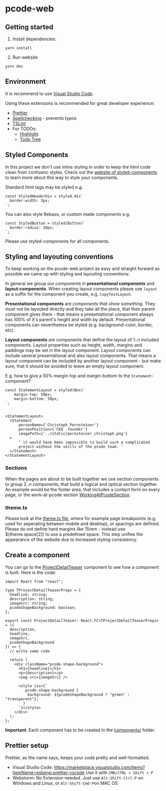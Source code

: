 # pcode-web


## Getting started
1. Install dependencies:
```
yarn install
```

2. Run website
```
yarn dev
```

## Environment
It is recommend to use [Visual Studio Code](https://code.visualstudio.com/).

Using these extensions is recommended for great developer experience:
- [Prettier](https://marketplace.visualstudio.com/items?itemName=esbenp.prettier-vscode)
- [Spellchecking](https://marketplace.visualstudio.com/items?itemName=streetsidesoftware.code-spell-checker) - prevents typos
- [TSLint](https://marketplace.visualstudio.com/items?itemName=ms-vscode.vscode-typescript-tslint-plugin)
- For TODOs:
  - [Highlight](https://marketplace.visualstudio.com/items?itemName=wayou.vscode-todo-highlight)
  - [Todo Tree](https://marketplace.visualstudio.com/items?itemName=Gruntfuggly.todo-tree)

## Styled Components
In this project we don't use inline styling in order to keep the html code clean from confusinc styles. Check out the [website of styled-components](https://styled-components.com/) to learn more about this way to style your components. 

Standard html tags may be styled e.g. 
```
const StyledHeaderDiv = styled.div`
  border-width: 3px;
`;
```

You can also style Rebass, or custom made components e.g.
```
const StyledButton = styled(Button)`
  border-radius: 10px;
`;
```

Please use styled-components for all components.

## Styling and layouting conventions
To keep working on the pcode-web project as easy and straight forward as possible we came up with styling and layouting conventions:

In general we group our components in **presentational components** and **layout components**. When creating layout components please use `layout` as a suffix for the component you create, e.g. `CopyTextLayout`.

**Presentational components** are *components that show something*. They must not be layouted directly and they take all the place, that their parent component gives them - that means a presentational component always has 100% of it's parent's height and width by default. 
Presentational components can nevertheless be styled (e.g. background-color, border, etc).

**Layout components** are components that define the layout of 1..n included components. 
Layout properties such as height, width, margins and paddings may be set in the layout component.
Layout components can include several presentational and also layout components. That means a layout component can be included by another layout component - but make sure, that it should be avoided to leave an empty layout component.

E.g. how to give a 50% margin-top and margin-bottom to the `Statement`-component?
```
const StatementLayout = styled(Box)`
    margin-top: 50px;
    margin-bottom: 50px;
`;


<StatementLayout>
  <Statement
      personName={'Christoph Pernsteiner'}
      personPosition={'CEO .founder'}
      imagePath={'../static/pernsteiner_christoph.png'}
  >
      ‘ it would have been impossible to build such a complicated
      project without the skills of the pcode team. ’
  </Statement>
</StatementLayout>
```
 
### Sections
When the pages are about to be built together we use section components to group 2..n components, that build a logical and optical section together. An example would be the footer area, that includes a contact form on every page, or the work-at-pcode section [WorkingAtPcodeSection](pages/join-us/sections/WorkingAtPcode.section.tsx).

### theme.ts
Please look at the [theme.ts file](theme.ts), where for example page breakpoints (e.g. used for seperating between mobile and desktop), or spacings are defined. Please do not define hard margins like 15rem - instead use ${theme.space[2]} to use a predefined space. This step unifies the appearance of the website due to increased styling consistency.

## Create a component
You can go to the [ProjectDetailTeaser](components/ProjectDetailTeaser.tsx) component to see how a component is built. Here is the code:
```
import React from "react";

type TProjectDetailTeaserProps = {
  headline: string;
  description: string;
  imageSrc: string;
  pcodeShapeBackground: boolean;
};

export const ProjectDetailTeaser: React.FC<TProjectDetailTeaserProps> = ({
  description,
  headline,
  imageSrc,
  pcodeShapeBackground
}) => {
  // write some code

  return (
    <div className="pcode-shape-background">
      <h1>{headline}</h1>
      <p>{description}</p>
      <img src={imageSrc} />

      <style jsx>{`
        .pcode-shape-background {
          background: ${pcodeShapeBackground ? "green" : "transparent"};
        }
      `}</style>
    </div>
  );
};

```
**Important**: Each component has to be created in the [components/](components/) folder.

## Prettier setup
Prettier, as the name says, keeps your code pretty and well-formatted. 
- Visual Studio Code: https://marketplace.visualstudio.com/items?itemName=esbenp.prettier-vscode
  Use it with `CMD/CTRL + Shift + P`
- Webstorm: No Extension needed. Just use `Alt-Shift-Ctrl-P` on Windows and Linux, or `Alt-Shift-Cmd-P`on MAC OS
